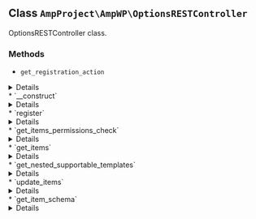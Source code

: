 ## Class `AmpProject\AmpWP\OptionsRESTController`

OptionsRESTController class.

### Methods
* `get_registration_action`

<details>

```php
static public get_registration_action()
```

Get the action to use for registering the service.


</details>
* `__construct`

<details>

```php
public __construct( ReaderThemes $reader_themes, \AmpProject\AmpWP\PluginSuppression $plugin_suppression )
```

Constructor.


</details>
* `register`

<details>

```php
public register()
```

Registers all routes for the controller.


</details>
* `get_items_permissions_check`

<details>

```php
public get_items_permissions_check( $request )
```

Checks whether the current user has permission to manage options.


</details>
* `get_items`

<details>

```php
public get_items( $request )
```

Retrieves all AMP plugin options.


</details>
* `get_nested_supportable_templates`

<details>

```php
private get_nested_supportable_templates( $supportable_templates, $parent_template_id = null )
```

Provides a hierarchical array of supportable templates.


</details>
* `update_items`

<details>

```php
public update_items( $request )
```

Updates AMP plugin options.


</details>
* `get_item_schema`

<details>

```php
public get_item_schema()
```

Retrieves the schema for plugin options provided by the endpoint.


</details>
